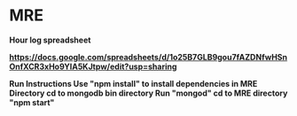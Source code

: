 # MRE




<b>Hour log spreadsheet<b>

https://docs.google.com/spreadsheets/d/1o25B7GLB9gou7fAZDNfwHSnOnfXCR3xHo9YIA5KJtpw/edit?usp=sharing



<b> Run Instructions <b>
Use "npm install" to install dependencies in MRE Directory
cd to mongodb bin directory
Run "mongod"
cd to MRE directory
"npm start"

